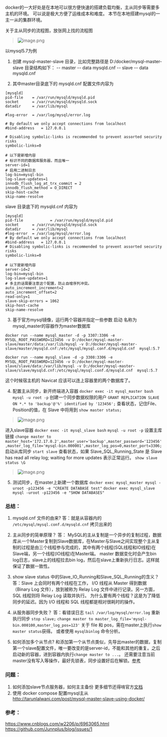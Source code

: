 docker的一大好处是在本地可以很方便快速的搭建负载均衡，主从同步等需要多主机的环境。
可以说是极大方便了运维成本和难度。
本节在本地搭建mysql的一主一从的集群环境。

关于主从同步的流程图，放张网上找的流程图
> ![image.png](https://hexo-blog.pek3b.qingstor.com/upload_images/71414-9bd1d2570613f8de.png?imageMogr2/auto-orient/strip%7CimageView2/2/w/1240)

以mysql5.7为例

1. 创建 mysql-master-slave 目录，比如完整路径是
D:/docker/mysql-master-slave
目录结构如下：
-- master
  -- data
   mysqld.cnf
-- slave
  -- data
      mysqld.cnf

2.  其中master目录底下的 mysqld.cnf 配置文件内容为
```
[mysqld]
pid-file	= /var/run/mysqld/mysqld.pid
socket		= /var/run/mysqld/mysqld.sock
datadir		= /var/lib/mysql

#log-error	= /var/log/mysql/error.log

# By default we only accept connections from localhost
#bind-address	= 127.0.0.1

# Disabling symbolic-links is recommended to prevent assorted security risks
symbolic-links=0

# 以下是新增内容
# 标识不同的数据库服务器，而且唯一
server-id=1
# 启用二进制日志
log-bin=mysql-bin
log-slave-updates=1
innodb_flush_log_at_trx_commit = 2
innodb_flush_method = O_DIRECT
skip-host-cache
skip-name-resolve
```

slave 目录底下的 mysqld.cnf 内容为
```
[mysqld]
pid-file	        = /var/run/mysqld/mysqld.pid
socket		= /var/run/mysqld/mysqld.sock
datadir		= /var/lib/mysql
#log-error	= /var/log/mysql/error.log
# By default we only accept connections from localhost
#bind-address	= 127.0.0.1
# Disabling symbolic-links is recommended to prevent assorted security risks
symbolic-links=0

# 以下是新增内容
server-id=2
log-bin=mysql-bin
log-slave-updates=1
# 多主的话需要注意这个配置，防止自增序列冲突。
auto_increment_increment=2
auto_increment_offset=2
read-only=1
slave-skip-errors = 1062
skip-host-cache
skip-name-resolve
```

3. 基于官方mysql镜像，运行两个容器并指定一些参数
启动 名称为mysql_master的容器作为master数据库

`docker run --name mysql_master -d -p 3307:3306 -e MYSQL_ROOT_PASSWORD=123456 -v D:/docker/mysql-master-slave/master/data:/var/lib/mysql -v D:/docker/mysql-master-slave/master/mysqld.cnf:/etc/mysql/mysql.conf.d/mysqld.cnf  mysql:5.7`

`docker run --name mysql_slave -d -p 3308:3306 -e MYSQL_ROOT_PASSWORD=123456 -v D:/docker/mysql-master-slave/slave/data:/var/lib/mysql -v D:/docker/mysql-master-slave/slave/mysqld.cnf:/etc/mysql/mysql.conf.d/mysqld.cnf  mysql:5.7`

这个时候宿主机的 Navicat 应该可以连上容器里的两个数据库了。

4. 配置主从同步，新开终端进入容器
`docker exec -it mysql_master bash`
`mysql -u root -p`
创建一个同步数据权限的用户
`GRANT REPLICATION SLAVE ON *.* to 'backup'@'%' identified by '123456';`
查看状态，记住File、Position的值，在 Slave 中将用到
`show master status;`
> ![image.png](https://hexo-blog.pek3b.qingstor.com/upload_images/71414-b1ffc7e43d23e527.png?imageMogr2/auto-orient/strip%7CimageView2/2/w/1240)

进入slave容器
`docker exec -it mysql_slave bash`
`mysql -u root -p`
设置主库链接
`change master to master_host='172.17.0.2',master_user='backup',master_password='123456',master_log_file='mysql-bin.000001',master_log_pos=0,master_port=3306;`
启动从库同步
`start slave`
查看状态，如果 Slave_SQL_Running_State 是 Slave has read all relay log; waiting for more updates 表示正常运行。
`show slave status \G`
> ![image.png](https://hexo-blog.pek3b.qingstor.com/upload_images/71414-bb110847401decb9.png?imageMogr2/auto-orient/strip%7CimageView2/2/w/1240)

5. 测试同步，在master上新建一个数据库
`docker exec mysql_master mysql -uroot -p123456 -e "CREATE DATABASE test"`
`docker exec mysql_slave mysql -uroot -p123456 -e "SHOW DATABASES"`

### 总结：
1. mysqld.cnf 文件的由来?
答：就是从容器内的 `/etc/mysql/mysql.conf.d/mysqld.cnf` 拷贝出来的
2. 主从同步的简单原理？
答：
MySQL的主从复制是一个异步的复制过程，数据库从一个Master复制到Slave数据库，在Master与Slave之间实现整个主从复制的过程是由三个线程参与完成的，其中有两个线程(SQL线程和IO线程)在Slave端，另一个线程(IO线程)在Master端。
master 数据变化时会产生bin log日志，slave上的线程拉去bin log，然后在slave上重新执行日志。这样就保证了数据一致性。
3. show slave status 中的Slave_IO_Running和Slave_SQL_Running的含义？
答：Slave 上会同时有两个线程在工作， I/O 线程从 Master 得到数据（Binary Log 文件），放到被称为
Relay Log 文件中进行记录。另一方面，SQL 线程则将 Relay Log 读取并执行。
为什么要有两个线程？这是为了降低同步的延迟。因为 I/O 线程和 SQL 线程都是相对很耗时的操作。
4. 从服务器同步失败？
答：看错误日志 `tail /var/log/mysql/error.log`
重新执行同步
`stop slave;`
`change master to master_log_file='mysql-bin.000100,master_log_pos=123'`
关于 file 和 pos，需在master上执行`show master status`获得。
或者使用 `mysqlbinlog` 命令分析。

5. 如何添加多个从节点?
和添加第一个从节点类似，先导出master的数据，复制第一个slave配置文件，唯一要改变的是server-id，不能和其他的重复。之后启动新的容器，进到容器内执行`change master to ...`。
还需要注意当前master没有写入等操作，最好先锁表，同步设置好后在解锁。[参考](https://blog.csdn.net/zhengwei125/article/details/50071041)

### 问题：
1. 如何添加slave节点服务器，如何主主备份
更多细节还得啃官方[文档](https://dev.mysql.com/doc/refman/5.7/en/replication.html)
2. 使用 docker compose 配置mysql主从 http://tarunlalwani.com/post/mysql-master-slave-using-docker/

### 参考：
https://www.cnblogs.com/w2206/p/6963065.html
https://github.com/Junnplus/blog/issues/1
